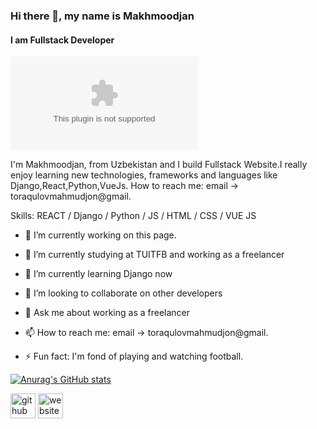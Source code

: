 ### Hi there 👋, my name is Makhmoodjan
#### I am Fullstack Developer
![I am Fullstack Developer](toraqulovmahmudjon@gmail.com)

I'm Makhmoodjan, from Uzbekistan and I build Fullstack Website.I really enjoy learning new technologies, frameworks and languages like Django,React,Python,VueJs. How to reach me: email -> toraqulovmahmudjon@gmail.

Skills: REACT / Django / Python / JS / HTML / CSS /  VUE JS 

- 🔭 I’m currently working on this page. 

- 🔭 I’m currently studying at TUITFB and working as a freelancer
- 🌱 I’m currently learning Django now
- 👯 I’m looking to collaborate on other developers 
- 💬 Ask me about working as a freelancer
- 📫 How to reach me: email -> toraqulovmahmudjon@gmail. 
- ⚡ Fun fact:  I'm fond of playing and watching football.  

[![Anurag's GitHub stats](https://github-readme-stats.vercel.app/api?username=mahmudjontoraqulov)](https://github.com/anuraghazra/github-readme-stats)



[<img src='https://cdn.jsdelivr.net/npm/simple-icons@3.0.1/icons/github.svg' alt='github' height='40'>](https://github.com/MahmudjonToraqulov)  [<img src='https://cdn.jsdelivr.net/npm/simple-icons@3.0.1/icons/icloud.svg' alt='website' theme='one_dark' title_color='#173d05' height='40'>](makhmoodstudy.netlify.app)  

 
